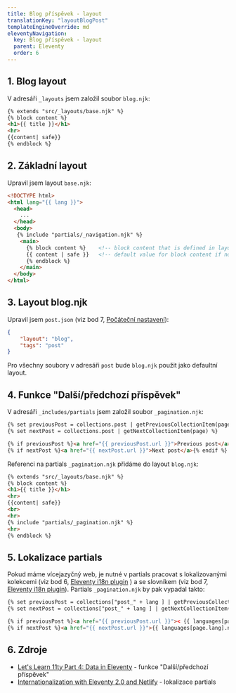 ```yaml
---
title: Blog příspěvek - layout
translationKey: "layoutBlogPost"
templateEngineOverride: md
eleventyNavigation:
  key: Blog příspěvek - layout
  parent: Eleventy
  order: 6
---
```

## 1. Blog layout
V adresáři `_layouts` jsem založil soubor `blog.njk`:
```html
{% extends "src/_layouts/base.njk" %} 
{% block content %}
<h1>{{ title }}</h1>
<hr>
{{content| safe}}
{% endblock %}
```

## 2. Základní layout
Upravil jsem layout `base.njk`:
```html
<!DOCTYPE html>
<html lang="{{ lang }}">
  <head>
    ...
  </head>
  <body>
   {% include "partials/_navigation.njk" %}
    <main>
      {% block content %}    <!-- block content that is defined in layouts extending base.njk -->
      {{ content | safe }}   <!-- default value for block content if not defined in extending layouts (can be empty) -->
      {% endblock %}    
    </main>
  </body>
</html>
```

## 3. Layout blog.njk
Upravil jsem `post.json` (viz bod 7, [Počáteční nastavení](/cs/note/eleventy/pocatecni-nastaveni/)): 
```json
{
    "layout": "blog",
    "tags": "post"  
}
```
Pro všechny soubory v adresáři `post` bude `blog.njk` použit jako defaultní layout.

## 4. Funkce "Další/předchozí příspěvek" 
V adresáři `_includes/partials` jsem založil soubor `_pagination.njk`:
```html
{% set previousPost = collections.post | getPreviousCollectionItem(page) %}
{% set nextPost = collections.post | getNextCollectionItem(page) %}

{% if previousPost %}<a href="{{ previousPost.url }}">Previous post</a>{% endif %}<br>
{% if nextPost %}<a href="{{ nextPost.url }}">Next post</a>{% endif %}
```
Referenci na partials `_pagination.njk` přidáme do layout `blog.njk`:
```html
{% extends "src/_layouts/base.njk" %} 
{% block content %}
<h1>{{ title }}</h1>
<hr>
{{content| safe}}
<br>
<hr>
{% include "partials/_pagination.njk" %}
<hr>
{% endblock %}
```

## 5. Lokalizace partials
Pokud máme vícejazyčný web, je nutné v partials pracovat s lokalizovanými kolekcemi (viz bod 6, [Eleventy i18n plugin](/cs/note/eleventy/eleventy-i18n-plugin) ) a se slovníkem (viz bod 7, [Eleventy i18n plugin](/cs/note/eleventy/eleventy-i18n-plugin)). Partials `_pagination.njk` by pak vypadal takto:
```html
{% set previousPost = collections["post_" + lang ] | getPreviousCollectionItem(page) %}  <!-- localised collection -->
{% set nextPost = collections["post_" + lang ] | getNextCollectionItem(page) %}          <!-- localised collection -->

{% if previousPost %}<a href="{{ previousPost.url }}">< {{ languages[page.lang].previousPostText }}</a>{% endif %} <!-- language dictionary -->
{% if nextPost %}<a href="{{ nextPost.url }}">{{ languages[page.lang].nextPostText }} ></a>{% endif %}             <!-- language dictionary -->
```

## 6. Zdroje
- [Let's Learn 11ty Part 4: Data in Eleventy](https://dev.to/psypher1/lets-learn-11ty-part-4-data-in-eleventy-6mo) - funkce "Další/předchozí příspěvek"
- [Internationalization with Eleventy 2.0 and Netlify](https://www.lenesaile.com/en/blog/internationalization-with-eleventy-20-and-netlify/#global-data) - lokalizace partials
